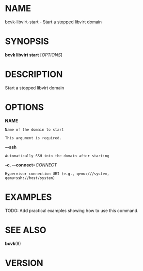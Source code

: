 # NAME

bcvk-libvirt-start - Start a stopped libvirt domain

# SYNOPSIS

**bcvk libvirt start** [*OPTIONS*]

# DESCRIPTION

Start a stopped libvirt domain

# OPTIONS

<!-- BEGIN GENERATED OPTIONS -->
**NAME**

    Name of the domain to start

    This argument is required.

**--ssh**

    Automatically SSH into the domain after starting

**-c**, **--connect**=*CONNECT*

    Hypervisor connection URI (e.g., qemu:///system, qemu+ssh://host/system)

<!-- END GENERATED OPTIONS -->

# EXAMPLES

TODO: Add practical examples showing how to use this command.

# SEE ALSO

**bcvk**(8)

# VERSION

<!-- VERSION PLACEHOLDER -->
